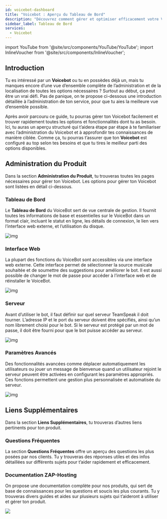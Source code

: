 ```yaml
---
id: voicebot-dashboard
title: "Voicebot : Aperçu du Tableau de Bord"
description: "Découvrez comment gérer et optimiser efficacement votre Voicebot avec un aperçu clair de toutes les fonctionnalités et options → En savoir plus maintenant"
sidebar_label: Tableau de Bord
services:
  - Voicebot
---
```


import YouTube from '@site/src/components/YouTube/YouTube';
import InlineVoucher from '@site/src/components/InlineVoucher';

## Introduction

Tu es intéressé par un **Voicebot** ou tu en possèdes déjà un, mais tu manques encore d’une vue d’ensemble complète de l’administration et de la localisation de toutes les options nécessaires ? Surtout au début, ça peut être un vrai défi. Pas de panique, on te propose ci-dessous une introduction détaillée à l’administration de ton service, pour que tu aies la meilleure vue d’ensemble possible.

Après avoir parcouru ce guide, tu pourras gérer ton Voicebot facilement et trouver rapidement toutes les options et fonctionnalités dont tu as besoin. Ici, tu auras un aperçu structuré qui t’aidera étape par étape à te familiariser avec l’administration du Voicebot et à approfondir tes connaissances de manière ciblée. Comme ça, tu pourras t’assurer que ton **Voicebot** est configuré au top selon tes besoins et que tu tires le meilleur parti des options disponibles.

<InlineVoucher />

## Administration du Produit

Dans la section **Administration du Produit**, tu trouveras toutes les pages nécessaires pour gérer ton Voicebot. Les options pour gérer ton Voicebot sont listées en détail ci-dessous.

### Tableau de Bord

Le **Tableau de Bord** du VoiceBot sert de vue centrale de gestion. Il fournit toutes les informations de base et essentielles sur le VoiceBot dans un format clair, incluant le statut en ligne, les détails de connexion, le lien vers l’interface web externe, et l’utilisation du disque.

![img](https://screensaver01.zap-hosting.com/index.php/s/YnXaQDPywcoxFPP/preview)

### Interface Web

La plupart des fonctions du VoiceBot sont accessibles via une interface web externe. Cette interface permet de sélectionner la source musicale souhaitée et de soumettre des suggestions pour améliorer le bot. Il est aussi possible de changer le mot de passe pour accéder à l’interface web et de réinstaller le VoiceBot.

![img](https://screensaver01.zap-hosting.com/index.php/s/cmKrJ2YpzmZcm2L/preview)

### Serveur

Avant d’utiliser le bot, il faut définir sur quel serveur TeamSpeak il doit tourner. L’adresse IP et le port du serveur doivent être spécifiés, ainsi qu’un nom librement choisi pour le bot. Si le serveur est protégé par un mot de passe, il doit être fourni pour que le bot puisse accéder au serveur.

![img](https://screensaver01.zap-hosting.com/index.php/s/sbbRr9f5HexcMsG/preview)

### Paramètres Avancés

Des fonctionnalités avancées comme déplacer automatiquement les utilisateurs ou jouer un message de bienvenue quand un utilisateur rejoint le serveur peuvent être activées en configurant les paramètres appropriés. Ces fonctions permettent une gestion plus personnalisée et automatisée du serveur.

![img](https://screensaver01.zap-hosting.com/index.php/s/yz94fyZssG53Rjd/preview)

## Liens Supplémentaires

Dans la section **Liens Supplémentaires**, tu trouveras d’autres liens pertinents pour ton produit.

### Questions Fréquentes

La section **Questions Fréquentes** offre un aperçu des questions les plus posées par nos clients. Tu y trouveras des réponses utiles et des infos détaillées sur différents sujets pour t’aider rapidement et efficacement.

### Documentation ZAP-Hosting

On propose une documentation complète pour nos produits, qui sert de base de connaissances pour les questions et soucis les plus courants. Tu y trouveras divers guides et aides sur plusieurs sujets qui t’aideront à utiliser et gérer ton produit.

![](https://screensaver01.zap-hosting.com/index.php/s/n48ct6aZBrNq7eT/preview)

<InlineVoucher />